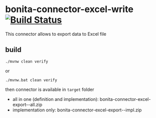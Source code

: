 # bonita-connector-excel-write  [![Build Status](https://travis-ci.org/laurentleseigneur/bonita-connector-excel-write.svg?branch=master)](https://travis-ci.org/laurentleseigneur/bonita-connector-excel-write)

This connector allows to export data to Excel file

## build

```shell script
./mvnw clean verify
```

or 

```shell script
./mvnw.bat clean verify
```
then connector is available in `target` folder

* all in one (definition and implementation): bonita-connector-excel-export-<VERSION>-all.zip 
* implementation only: bonita-connector-excel-export-<VERSION>-impl.zip


